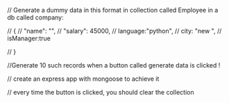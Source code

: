 // Generate a dummy data in this format in collection called Employee in a db called company:


// {
//     "name": "",
//     "salary": 45000,
//     language:"python",
//     city: "new ",
//     isManager:true


// }

//Generate 10 such records when a button called generate data is clicked !

// create an express app with mongoose  to achieve it

// every time the button is clicked, you should clear the collection